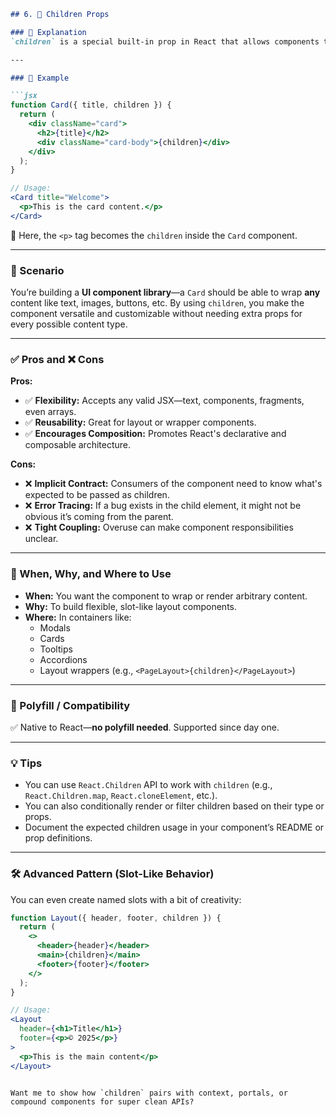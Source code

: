 
```markdown
## 6. 👶 Children Props

### 🧠 Explanation
`children` is a special built-in prop in React that allows components to receive and render **nested elements** or JSX. It's what makes **composition** in React so powerful.

---

### 🧪 Example

```jsx
function Card({ title, children }) {
  return (
    <div className="card">
      <h2>{title}</h2>
      <div className="card-body">{children}</div>
    </div>
  );
}

// Usage:
<Card title="Welcome">
  <p>This is the card content.</p>
</Card>
```

🧩 Here, the `<p>` tag becomes the `children` inside the `Card` component.

---

### 📖 Scenario

You’re building a **UI component library**—a `Card` should be able to wrap **any** content like text, images, buttons, etc. By using `children`, you make the component versatile and customizable without needing extra props for every possible content type.

---

### ✅ Pros and ❌ Cons

**Pros:**
- ✅ **Flexibility:** Accepts any valid JSX—text, components, fragments, even arrays.
- ✅ **Reusability:** Great for layout or wrapper components.
- ✅ **Encourages Composition:** Promotes React's declarative and composable architecture.

**Cons:**
- ❌ **Implicit Contract:** Consumers of the component need to know what's expected to be passed as children.
- ❌ **Error Tracing:** If a bug exists in the child element, it might not be obvious it’s coming from the parent.
- ❌ **Tight Coupling:** Overuse can make component responsibilities unclear.

---

### 📌 When, Why, and Where to Use

- **When:** You want the component to wrap or render arbitrary content.
- **Why:** To build flexible, slot-like layout components.
- **Where:** In containers like:
  - Modals
  - Cards
  - Tooltips
  - Accordions
  - Layout wrappers (e.g., `<PageLayout>{children}</PageLayout>`)

---

### 🧯 Polyfill / Compatibility

✅ Native to React—**no polyfill needed**. Supported since day one.

---

### 💡 Tips

- You can use `React.Children` API to work with `children` (e.g., `React.Children.map`, `React.cloneElement`, etc.).
- You can also conditionally render or filter children based on their type or props.
- Document the expected children usage in your component’s README or prop definitions.

---

### 🛠 Advanced Pattern (Slot-Like Behavior)

You can even create named slots with a bit of creativity:

```jsx
function Layout({ header, footer, children }) {
  return (
    <>
      <header>{header}</header>
      <main>{children}</main>
      <footer>{footer}</footer>
    </>
  );
}

// Usage:
<Layout
  header={<h1>Title</h1>}
  footer={<p>© 2025</p>}
>
  <p>This is the main content</p>
</Layout>
```
```

Want me to show how `children` pairs with context, portals, or compound components for super clean APIs?